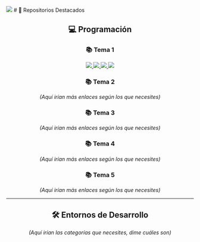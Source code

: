 <div align="center">
</div>
<img src="https://i.imgur.com/S64r0jp.jpeg">
# 📌 Repositorios Destacados

<div align="center">

## 💻 Programación

### 📚 Tema 1  
<a href="https://github.com/usuario/practica-2">
  <img src="https://img.shields.io/badge/-Práctica_2-blue?style=for-the-badge&logo=github" />
</a>  
<a href="https://github.com/usuario/practica-3">
  <img src="https://img.shields.io/badge/-Práctica_3-green?style=for-the-badge&logo=github" />
</a>  
<a href="https://github.com/usuario/practica-4">
  <img src="https://img.shields.io/badge/-Práctica_4-orange?style=for-the-badge&logo=github" />
</a>  
<a href="https://github.com/usuario/examen-ud1">
  <img src="https://img.shields.io/badge/-Examen_UD1-red?style=for-the-badge&logo=github" />
</a>  

### 📚 Tema 2  
_(Aquí irían más enlaces según los que necesites)_

### 📚 Tema 3  
_(Aquí irían más enlaces según los que necesites)_

### 📚 Tema 4  
_(Aquí irían más enlaces según los que necesites)_

### 📚 Tema 5  
_(Aquí irían más enlaces según los que necesites)_

---

## 🛠️ Entornos de Desarrollo  
_(Aquí irían las categorías que necesites, dime cuáles son)_

</div>
